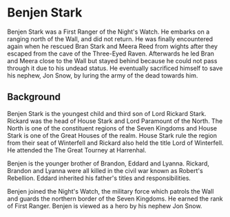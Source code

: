 # Benjen Stark

Benjen Stark was a First Ranger of the Night's Watch. He embarks on a ranging north of the Wall, and did not return. He was finally encountered again when he rescued Bran Stark and Meera Reed from wights after they escaped from the cave of the Three-Eyed Raven. Afterwards he led Bran and Meera close to the Wall but stayed behind because he could not pass through it due to his undead status. He eventually sacrificed himself to save his nephew, Jon Snow, by luring the army of the dead towards him.

## Background

Benjen Stark is the youngest child and third son of Lord Rickard Stark. Rickard was the head of House Stark and Lord Paramount of the North. The North is one of the constituent regions of the Seven Kingdoms and House Stark is one of the Great Houses of the realm. House Stark rule the region from their seat of Winterfell and Rickard also held the title Lord of Winterfell. He attended the The Great Tourney at Harrenhal.

Benjen is the younger brother of Brandon, Eddard and Lyanna. Rickard, Brandon and Lyanna were all killed in the civil war known as Robert's Rebellion. Eddard inherited his father's titles and responsibilities.

Benjen joined the Night's Watch, the military force which patrols the Wall and guards the northern border of the Seven Kingdoms. He earned the rank of First Ranger. Benjen is viewed as a hero by his nephew Jon Snow.
